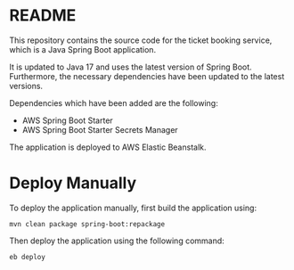 # README

This repository contains the source code for the ticket booking service, which is a Java Spring Boot application.

It is updated to Java 17 and uses the latest version of Spring Boot. Furthermore, the necessary dependencies have been updated to the latest versions.

Dependencies which have been added are the following:
- AWS Spring Boot Starter
- AWS Spring Boot Starter Secrets Manager

The application is deployed to AWS Elastic Beanstalk.

# Deploy Manually

To deploy the application manually, first build the application using: 
```
mvn clean package spring-boot:repackage
```

Then deploy the application using the following command:
```
eb deploy
```